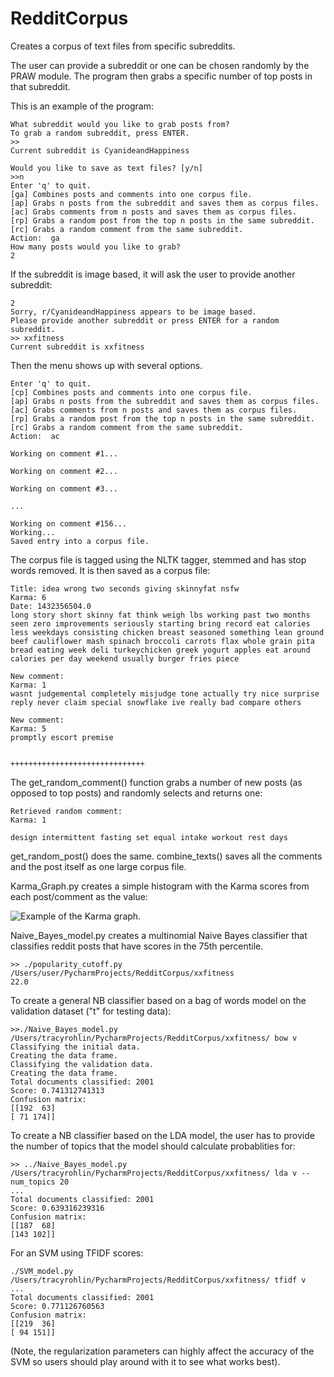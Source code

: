 # RedditCorpus
Creates a corpus of text files from specific subreddits.

The user can provide a subreddit or one can be chosen randomly by the PRAW module.  The program then grabs a specific number of top posts in that subreddit.

This is an example of the program:

    What subreddit would you like to grab posts from?
    To grab a random subreddit, press ENTER.
    >> 
    Current subreddit is CyanideandHappiness

    Would you like to save as text files? [y/n]
    >>n
    Enter 'q' to quit.
    [ga] Combines posts and comments into one corpus file.
    [ap] Grabs n posts from the subreddit and saves them as corpus files.
    [ac] Grabs comments from n posts and saves them as corpus files.
    [rp] Grabs a random post from the top n posts in the same subreddit.
    [rc] Grabs a random comment from the same subreddit.
    Action:  ga
    How many posts would you like to grab?
    2

If the subreddit is image based, it will ask the user to provide another subreddit:
  
    2
    Sorry, r/CyanideandHappiness appears to be image based.
    Please provide another subreddit or press ENTER for a random subreddit.
    >> xxfitness
    Current subreddit is xxfitness
    
Then the menu shows up with several options.
    
    Enter 'q' to quit.
    [cp] Combines posts and comments into one corpus file.
    [ap] Grabs n posts from the subreddit and saves them as corpus files.
    [ac] Grabs comments from n posts and saves them as corpus files.
    [rp] Grabs a random post from the top n posts in the same subreddit.
    [rc] Grabs a random comment from the same subreddit.
    Action:  ac
    
    Working on comment #1...

    Working on comment #2...

    Working on comment #3...
    
    ...
    
    Working on comment #156...
    Working...
    Saved entry into a corpus file.
    
The corpus file is tagged using the NLTK tagger, stemmed and has stop words removed.  It is then saved as a corpus file:

    Title: idea wrong two seconds giving skinnyfat nsfw
    Karma: 6
    Date: 1432356504.0
    long story short skinny fat think weigh lbs working past two months seen zero improvements seriously starting bring record eat calories less weekdays consisting chicken breast seasoned something lean ground beef cauliflower mash spinach broccoli carrots flax whole grain pita bread eating week deli turkeychicken greek yogurt apples eat around calories per day weekend usually burger fries piece
    
    New comment:
    Karma: 1
    wasnt judgemental completely misjudge tone actually try nice surprise reply never claim special snowflake ive really bad compare others

    New comment:
    Karma: 5
    promptly escort premise 


    ++++++++++++++++++++++++++++++


The get_random_comment() function grabs a number of new posts (as opposed to top posts) and randomly selects and returns one:

    Retrieved random comment:
    Karma: 1 

    design intermittent fasting set equal intake workout rest days 

get_random_post() does the same.  combine_texts() saves all the comments and the post itself as one large corpus file.

Karma_Graph.py creates a simple histogram with the Karma scores from each post/comment as the value:

![Example of the Karma graph.](https://github.com/TracyMRohlin/RedditCorpus/blob/master/fitness/RedditCorpus%20Karma%20Scores.png)

Naive_Bayes_model.py creates a multinomial Naive Bayes classifier that classifies reddit posts that have scores in the 75th percentile.

    >> ./popularity_cutoff.py /Users/user/PycharmProjects/RedditCorpus/xxfitness
    22.0
    
To create a general NB classifier based on a bag of words model on the validation dataset ("t" for testing data):

    >>./Naive_Bayes_model.py /Users/tracyrohlin/PycharmProjects/RedditCorpus/xxfitness/ bow v
    Classifying the initial data.
    Creating the data frame.
    Classifying the validation data.
    Creating the data frame.
    Total documents classified: 2001
    Score: 0.741312741313
    Confusion matrix:
    [[192  63]
    [ 71 174]]

To create a NB classifier based on the LDA model, the user has to provide the number of topics that the model should calculate probablities for:

    >> ../Naive_Bayes_model.py /Users/tracyrohlin/PycharmProjects/RedditCorpus/xxfitness/ lda v --num_topics 20
    ...
    Total documents classified: 2001
    Score: 0.639316239316
    Confusion matrix:
    [[187  68]
    [143 102]]

For an SVM using TFIDF scores:

    ./SVM_model.py /Users/tracyrohlin/PycharmProjects/RedditCorpus/xxfitness/ tfidf v
    ...
    Total documents classified: 2001
    Score: 0.771126760563
    Confusion matrix:
    [[219  36]
    [ 94 151]]

(Note, the regularization parameters can highly affect the accuracy of the SVM so users should play around with it to see what works best).
